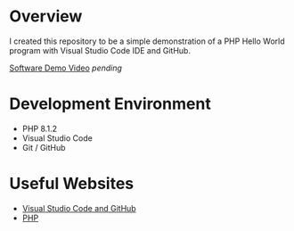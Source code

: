 # Overview

I created this repository to be a simple demonstration of a PHP Hello World program with Visual Studio Code IDE and GitHub.

[Software Demo Video](pending) *pending*

# Development Environment

* PHP 8.1.2
* Visual Studio Code
* Git / GitHub

# Useful Websites

* [Visual Studio Code and GitHub](https://visualstudio.microsoft.com/en-us/vs/github/)
* [PHP](https://www.php.net/releases/8.1/en.php)